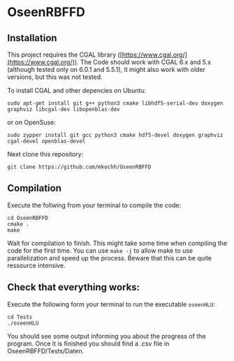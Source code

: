 # OseenRBFFD
## Installation
This project requires the CGAL library ([https://www.cgal.org/](https://www.cgal.org/)). 
The Code should work with CGAL 6.x and 5.x (although tested only on 6.0.1 and 5.5.1), 
it might also work with older versions, but this was not tested.

To install CGAL and other depencies on Ubuntu:
```
sudo apt-get install git g++ python3 cmake libhdf5-serial-dev doxygen graphviz libcgal-dev libopenblas-dev
```

or on OpenSuse:
```
sudo zypper install git gcc python3 cmake hdf5-devel doxygen graphviz cgal-devel openblas-devel
```

Next clone this repository:
```
git clone https://github.com/mkochh/OseenRBFFD
```

## Compilation
Execute the follwing from your terminal to compile the code:
```
cd OseenRBFFD
cmake .
make
```

Wait for compilation to finish. This might take some time when compiling the code for the first time.
You can use `make -j` to allow make to use parallelization and speed up the process.
Beware that this can be quite ressource intensive.

## Check that everything works:
Execute the following form your terminal to run the executable `oseenHLU`:
```
cd Tests
./oseenHLU
```
You should see some output informing you about the progress of the program.
Once it is finished you should find a .csv file in OseenRBFFD/Tests/Daten.
